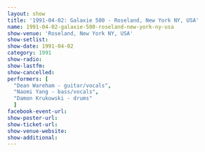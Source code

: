 ```yaml
---
layout: show
title: '1991-04-02: Galaxie 500 - Roseland, New York NY, USA'
name: 1991-04-02-galaxie-500-roseland-new-york-ny-usa
show-venue: 'Roseland, New York NY, USA'
show-setlist: 
show-date: 1991-04-02
category: 1991
show-radio: 
show-lastfm: 
show-cancelled: 
performers: [
  "Dean Wareham - guitar/vocals",
  "Naomi Yang - bass/vocals",
  "Damon Krukowski - drums"
  ]
facebook-event-url: 
show-poster-url: 
show-ticket-url: 
show-venue-website: 
show-additional: 
---
```


